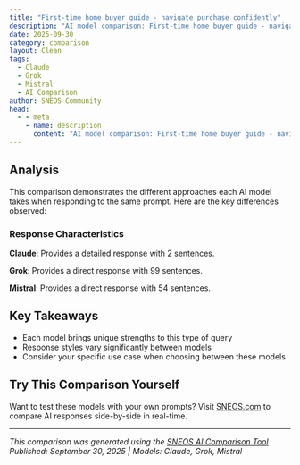 ```yaml
---
title: "First-time home buyer guide - navigate purchase confidently"
description: "AI model comparison: First-time home buyer guide - navigate purchase confidently..."
date: 2025-09-30
category: comparison
layout: Clean
tags:
  - Claude
  - Grok
  - Mistral
  - AI Comparison
author: SNEOS Community
head:
  - - meta
    - name: description
      content: "AI model comparison: First-time home buyer guide - navigate purchase confidently..."
---
```


<ChatComparison
  title="First-time home buyer guide - navigate purchase confidently"
  prompt="First-time home buyer guide - navigate purchase confidently"
  :responses='{
    "Claude": "# First-Time Home Buyer\u0027s Complete Guide\n\n## \uD83C\uDFE1 **Phase 1: Financial Preparation**\n\n### **Assess Your Financial Health**\n- **Credit Score Check**: Aim for 620\u002B (conventional) or 580\u002B (FHA)\n- **Debt-to-Income Ratio**: Keep total monthly debts under 43% of gross income\n- **Emergency Fund**: Maintain 3-6 months of expenses beyond down payment\n- **Stable Income**: 2\u002B years of consistent employment history preferred\n\n### **Down Payment Options**\n- **Conventional Loans**: 3-20% down\n- **FHA Loans**: 3.5% down (popular for first-time buyers)\n- **VA Loans**: 0% down (veterans/military)\n- **USDA Loans**: 0% down (rural areas)\n- **State/Local Programs**: Often offer down payment assistance\n\n### **Additional Costs to Budget**\n- **Closing Costs**: 2-5% of home price\n- **Home Inspection**: $300-500\n- **Appraisal**: $400-600\n- **Moving Expenses**: $800-2,500\n- **Immediate Repairs/Furnishing**: $2,000-10,000\u002B\n\n---\n\n## \uD83D\uDD0D **Phase 2: Getting Pre-Approved**\n\n### **Gather Required Documents**\n- Pay stubs (last 2-3 months)\n- Tax returns (last 2 years)\n- Bank statements (last 2-3 months)\n- Employment verification letter\n- Investment/retirement account statements\n- Documentation of debts/loans\n\n### **Shop for Lenders**\n- **Compare**: Interest rates, fees, loan terms\n- **Types**: Banks, credit unions, online lenders, mortgage brokers\n- **Get Multiple Quotes**: Apply within 14-45 days to minimize credit impact\n\n---\n\n## \uD83C\uDFE0 **Phase 3: Finding the Right Home**\n\n### **Choose Your Location Wisely**\n- **Commute Times**: Factor in daily travel\n- **School Districts**: Important for resale value\n- **Future Development**: Research planned changes\n- **Safety \u0026 Amenities**: Crime rates, parks, shopping\n\n### **Home Shopping Strategy**\n- **Make a Wish List**: Must-haves vs. nice-to-haves\n- **Consider Future Needs**: Family growth, aging in place\n- **Don\u0027t Fall in Love Immediately**: Stay objective\n- **View Multiple Properties**: See 10-15 homes before deciding\n\n---\n\n## \uD83D\uDCB0 **Phase 4: Making an Offer**\n\n### **Competitive Offer Strategy**\n- **Research Comparables**: Recent sales in the area\n- **Include Contingencies**: Inspection, appraisal, financing\n- **Earnest Money**: Typically 1-3% of offer price\n- **Personal Letter**: Can help in competitive markets\n\n### **Key Contingencies**\n- **Inspection Contingency**: 7-10 days to inspect\n- **Appraisal Contingency**: Protects if home doesn\u0027t appraise\n- **Financing Contingency**: Exit if loan falls through\n- **Title Contingency**: Ensures clear ownership\n\n---\n\n## \uD83D\uDD0D **Phase 5: Home Inspection \u0026 Due Diligence**\n\n### **Professional Inspection**\n- **Hire Certified Inspector**: ASHI or InterNACHI certified\n- **Attend the Inspection**: Ask questions, take notes\n- **Focus on Major Systems**: Roof, HVAC, electrical, plumbing\n- **Negotiate Repairs**: Request fixes or credit for major issues\n\n### **Final Walkthrough**\n- **24-48 Hours Before Closing**: Verify condition unchanged\n- **Check Repairs**: Ensure requested work completed\n- **Test Systems**: Lights, appliances, water pressure\n\n---\n\n## \uD83D\uDCCB **Phase 6: Closing Process**\n\n### **Final Loan Processing**\n- **Avoid Major Purchases**: No new debt before closing\n- **Don\u0027t Change Jobs**: Maintain employment stability\n- **Respond Quickly**: Provide any requested documentation\n- **Review Closing Disclosure**: Compare to Loan Estimate\n\n### **Closing Day Checklist**\n- **Bring Valid ID**: Government-issued photo ID\n- **Certified Funds**: For down payment and closing costs\n- **Review All Documents**: Don\u0027t rush through signing\n- **Get Keys \u0026",
    "Grok": "Buying your first home is an exciting milestone, but it can also feel overwhelming due to the complexity of the process and the significant financial commitment involved. This step-by-step guide is designed to help first-time home buyers navigate the journey with confidence, covering everything from financial preparation to closing the deal.\n\n---\n\n### **Step 1: Assess Your Financial Situation**\nBefore diving into the home-buying process, take a realistic look at your finances to determine what you can afford.\n\n- **Check Your Credit Score**: Your credit score impacts your ability to get a mortgage and the interest rate you\u0027ll receive. Aim for a score of 620 or higher for conventional loans (though some programs accept lower scores). Obtain a free credit report from AnnualCreditReport.com and address any errors or issues.\n- **Calculate Your Budget**: Use the 28/36 rule as a guideline\u2014spend no more than 28% of your gross monthly income on housing costs and no more than 36% on total debt. Factor in mortgage payments, property taxes, insurance, and maintenance.\n- **Save for a Down Payment**: While 20% is ideal to avoid private mortgage insurance (PMI), many first-time buyer programs allow as little as 3-5% down. Start saving early, and explore assistance programs if needed.\n- **Get Pre-Approved for a Mortgage**: Contact lenders to get pre-approved, which shows sellers you\u2019re a serious buyer and helps define your price range. Compare rates and terms from multiple lenders.\n\n**Tip**: Build an emergency fund (3-6 months of expenses) to handle unexpected costs after buying.\n\n---\n\n### **Step 2: Define Your Needs and Wants**\nClarify what you\u2019re looking for in a home to narrow down your search.\n\n- **Must-Haves vs. Nice-to-Haves**: List non-negotiables (e.g., number of bedrooms, location, budget) versus things you can compromise on (e.g., updated kitchen, pool).\n- **Consider Location**: Research neighborhoods based on proximity to work, schools, amenities, safety, and future growth potential. Visit areas at different times of day to get a feel for the community.\n- **Home Type**: Decide if you want a single-family home, condo, or townhouse, factoring in maintenance responsibilities and HOA fees if applicable.\n\n**Tip**: Think long-term\u2014will this home suit your needs in 5-10 years?\n\n---\n\n### **Step 3: Assemble Your Team**\nHaving the right professionals by your side can make the process smoother.\n\n- **Real Estate Agent**: Hire a buyer\u2019s agent who understands the local market and your needs. They\u2019ll help you find homes, negotiate offers, and guide you through paperwork. (Their fee is typically paid by the seller.)\n- **Mortgage Lender**: Work with a trusted lender to finalize financing options and lock in a rate.\n- **Home Inspector**: You\u2019ll need one later to evaluate the property\u2019s condition (more on this below).\n- **Real Estate Attorney**: In some states, an attorney is required to review contracts and handle closing. Even if not required, they can provide legal protection.\n\n**Tip**: Ask for recommendations from friends or family, and read reviews to find reliable professionals.\n\n---\n\n### **Step 4: Start House Hunting**\nWith pre-approval in hand and an agent by your side, begin searching for your dream home.\n\n- **Use Online Tools**: Websites like Zillow, Redfin, and Realtor.com allow you to filter homes by price, location, and features. Set up alerts for new listings.\n- **Attend Open Houses and Tours**: See properties in person to assess their condition, layout, and \u201Cfeel.\u201D Take notes and photos for comparison.\n- **Stay Patient**: It may take time to find the right home, especially in competitive markets. Don\u2019t rush into a decision out of frustration.\n\n**Tip**: Keep an open mind\u2014some homes may need minor updates but could be a great deal.\n\n---\n\n### **Step 5: Make an Offer**\nOnce you\u2019ve found \u201Cthe one,\u201D work with your agent to submit a competitive offer.\n\n- **Determine Your Offer Price**: Your agent will analyze comparable sales (\u201Ccomps\u201D) in the area to suggest a fair price. In a seller\u2019s market, you may need to offer above asking; in a buyer\u2019s market, there may be room to negotiate down.\n- **Include Contingencies**: Protect yourself with contingencies like home inspection, financing, and appraisal. These allow you to back out or renegotiate if issues arise.\n- **Write a Personal Letter**: In competitive markets, a heartfelt letter to the seller explaining why you love their home can make your offer stand out.\n- **Earnest Money**: Be prepared to pay a small deposit (1-3% of the purchase price) to show you\u2019re serious. It\u2019s held in escrow and applied to your down payment at closing.\n\n**Tip**: Be prepared for counteroffers or rejection. If your offer isn\u2019t accepted, don\u2019t get discouraged\u2014there are other homes out there.\n\n---\n\n### **Step 6: Conduct Due Diligence**\nAfter your offer is accepted, take steps to ensure the home is a sound investment.\n\n- **Home Inspection**: Hire a licensed inspector (cost: $300-$500) to check for structural issues, plumbing, electrical systems, and other potential problems. If major issues are found, you can negotiate repairs or a lower price with the seller.\n- **Appraisal**: Your lender will order an appraisal to confirm the home\u2019s value matches the loan amount. If it appraises lower than your offer, you may need to renegotiate or pay the difference.\n- **Title Search**: Ensure there are no liens or ownership disputes on the property. Title insurance protects you from future claims.\n\n**Tip**: Don\u2019t skip the inspection, even on new construction\u2014undetected issues can cost thousands down the line.\n\n---\n\n### **Step 7: Finalize Financing**\nWork with your lender to lock in your mortgage and complete the underwriting process.\n\n- **Submit Documentation**: Provide updated financial records (pay stubs, bank statements, etc.) as requested by your lender.\n- **Review Loan Terms**: Understand your interest rate, monthly payment, and closing costs (typically 2-5% of the purchase price). Ask about discount points or lender credits to lower costs.\n- **Avoid Major Financial Changes**: Don\u2019t take on new debt, change jobs, or make large purchases during this time, as it could jeopardize your loan approval.\n\n**Tip**: Ask for a Closing Disclosure at least 3 days before closing to review final costs and terms.\n\n---\n\n### **Step 8: Close on Your Home**\nClosing is the final step where ownership is officially transferred to you.\n\n- **Walk-Through**: Do a final walk-through (usually 24-48 hours before closing) to ensure the home is in the agreed-upon condition and any negotiated repairs are complete.\n- **Sign Paperwork**: At closing, you\u2019ll sign documents like the mortgage note, deed of trust, and settlement statement. Bring a cashier\u2019s check or wire transfer for closing costs and down payment.\n- **Get the Keys**: Once everything is signed and funds are transferred, the home is yours!\n\n**Tip**: Double-check all documents for accuracy before signing. Ask questions if anything is unclear.\n\n---\n\n### **Step 9: Move In and Settle**\nCongratulations, you\u2019re a homeowner! Now it\u2019s time to make the house your home.\n\n- **Plan Your Move**: Hire movers or rent a truck, and notify utilities, postal services, and other providers of your address change.\n- **Set Up Insurance**: Homeowners insurance is required by lenders and protects against damage or loss. Consider additional coverage (e.g., flood insurance) if you\u2019re in a high-risk area.\n- **Budget for Maintenance**: Set aside 1-2% of the home\u2019s value annually for repairs and upkeep.\n\n**Tip**: Take photos of the home\u2019s condition upon move-in for insurance purposes.\n\n---\n\n### **Additional Resources for First-Time Buyers**\n- **Down Payment Assistance Programs**: Check state and local programs (e.g., FHA loans, USDA loans for rural areas, or VA loans for veterans) that offer low or no down payment options.\n- **First-Time Buyer Education**: Many organizations, like HUD-approved counseling agencies, offer free or low-cost courses on homeownership.\n- **Tax Benefits**: Look into deductions like mortgage interest and property taxes to maximize savings.\n\n---\n\n### **Common Pitfalls to Avoid**\n- **Buying More Than You Can Afford**: Stick to your budget, even if you\u2019re pre-approved for a higher amount. Overextending can lead to financial stress.\n- **Skipping the Inspection**: Waiving an inspection to win a bidding war can backfire if major issues are uncovered later.\n- **Ignoring Closing Costs**: Factor these into your savings plan\u2014they can add up quickly.\n- **Not Shopping Around for Lenders**: Compare rates and fees to get the best mortgage deal.\n\n---\n\n### **Final Thoughts**\nBuying your first home is a significant investment, both financially and emotionally. By preparing thoroughly, building a strong support team, and staying informed, you can navigate the process with confidence. Take your time, ask questions, and trust your instincts\u2014if a deal doesn\u2019t feel right, it\u2019s okay to walk away. Soon, you\u2019ll be unlocking the door to your new home and starting an exciting new chapter.\n\nIf you have specific questions or need guidance on local markets or programs, feel free to ask for more tailored advice!",
    "Mistral": "Buying a home for the first time can be an exciting yet daunting process. Here\u2019s a comprehensive guide to help you navigate your first home purchase confidently:\n\n### 1. **Assess Your Financial Situation**\n   - **Credit Score:** Check your credit score. A higher score can help you secure better mortgage rates.\n   - **Budget:** Determine how much you can afford. Consider your income, expenses, and savings.\n   - **Down Payment:** Save for a down payment. Aim for at least 3% to 20% of the home\u2019s price.\n   - **Closing Costs:** Budget for closing costs, which typically range from 2% to 5% of the loan amount.\n\n### 2. **Get Pre-Approved for a Mortgage**\n   - **Lender Selection:** Shop around for the best mortgage rates and terms.\n   - **Pre-Approval:** Get pre-approved for a mortgage. This involves submitting financial documents to a lender who will assess your creditworthiness.\n   - **Mortgage Types:** Understand different mortgage types (e.g., fixed-rate, adjustable-rate, FHA, VA).\n\n### 3. **Find a Real Estate Agent**\n   - **Experience:** Look for an experienced agent who understands the local market.\n   - **Referrals:** Ask friends, family, or colleagues for recommendations.\n   - **Interview:** Meet with potential agents to ensure they understand your needs and preferences.\n\n### 4. **Determine Your Needs and Wants**\n   - **Location:** Consider the neighborhood, commute, and proximity to amenities.\n   - **Size and Layout:** Think about the number of bedrooms, bathrooms, and overall layout.\n   - **Features:** List must-have features (e.g., garage, yard, updated kitchen).\n\n### 5. **Start House Hunting**\n   - **Online Search:** Use real estate websites to browse listings.\n   - **Open Houses:** Attend open houses to get a feel for different properties.\n   - **Agent Assistance:** Work closely with your agent to find suitable homes.\n\n### 6. **Make an Offer**\n   - **Negotiation:** Your agent will help you craft a competitive offer.\n   - **Contingencies:** Include contingencies for inspections, financing, and appraisals.\n   - **Earnest Money:** Be prepared to put down earnest money to show your seriousness.\n\n### 7. **Get a Home Inspection**\n   - **Professional Inspection:** Hire a professional home inspector to assess the property\u2019s condition.\n   - **Repairs:** Negotiate with the seller for any necessary repairs or credits.\n\n### 8. **Finalize Your Mortgage**\n   - **Appraisal:** Ensure the home appraises for at least the purchase price.\n   - **Underwriting:** Provide any additional documents required by the lender.\n   - **Lock-In Rate:** Lock in your interest rate to protect against fluctuations.\n\n### 9. **Close the Deal**\n   - **Final Walkthrough:** Conduct a final walkthrough to ensure the home is in the agreed-upon condition.\n   - **Closing Meeting:** Attend the closing meeting to sign all necessary documents.\n   - **Funds Transfer:** Bring a certified or cashier\u2019s check for the down payment and closing costs.\n\n### 10. **Move In**\n   - **Utilities:** Set up utilities in your name.\n   - **Insurance:** Ensure you have homeowners insurance.\n   - **Moving Plan:** Plan your move, including hiring movers if necessary.\n\n### Additional Tips:\n   - **Educate Yourself:** Attend first-time homebuyer workshops or seminars.\n   - **Stay Organized:** Keep all documents organized and easily accessible.\n   - **Be Patient:** The process can take time, so be patient and thorough.\n\nBy following these steps, you can navigate the home-buying process with confidence and make informed decisions. Congratulations on taking the first step towards homeownership!"
  }'
  published-date="22:46"
/>

## Analysis

This comparison demonstrates the different approaches each AI model takes when responding to the same prompt. Here are the key differences observed:

### Response Characteristics

**Claude**: Provides a detailed response with 2 sentences. 

**Grok**: Provides a direct response with 99 sentences. 

**Mistral**: Provides a direct response with 54 sentences. 

## Key Takeaways

- Each model brings unique strengths to this type of query
- Response styles vary significantly between models
- Consider your specific use case when choosing between these models

## Try This Comparison Yourself

Want to test these models with your own prompts? Visit [SNEOS.com](https://sneos.com) to compare AI responses side-by-side in real-time.

---

*This comparison was generated using the [SNEOS AI Comparison Tool](https://sneos.com)*
*Published: September 30, 2025 | Models: Claude, Grok, Mistral*
